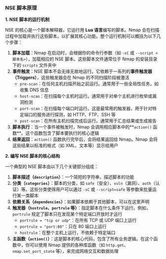 ### NSE 脚本原理

**1. NSE 脚本的运行机制**

NSE 的核心是一个脚本解释器，它运行用 **Lua 语言**编写的脚本。Nmap 会在扫描过程中加载并执行这些脚本，以扩展其核心功能。整个运行机制可以概括为以下几个步骤：

1. **脚本加载**：Nmap 在启动时，会根据你的命令行参数（如 `-sC` 或 `--script <脚本名>`），加载相应的 NSE 脚本。这些脚本文件通常位于 Nmap 的安装目录下的 `scripts` 文件夹中
2. **事件触发**：NSE 脚本不会无缘无故地运行。它依赖于一系列的**事件触发器（Triggers）**，这些触发器会在 Nmap 的不同扫描阶段被激活
   - `pre-scan`：在任何主机扫描开始之前运行。通常用于一些全局性任务，如收集 DNS 信息
   - `host-scan`：在扫描每个主机时运行。通常用于对单个主机进行枚举或漏洞检测
   - `port-scan`：在扫描每个端口时运行。这是最常用的触发器，用于针对特定端口的服务进行探测，如 HTTP、FTP、SSH 等
   - `post-scan`：在所有主机扫描完成后运行。通常用于汇总结果或生成报告
3. **脚本执行**：当一个事件被触发时，Nmap 会调用相应脚本中的**`action()` 函数**。这个函数包含了脚本要执行的核心逻辑
4. **结果返回**：`action()` 函数执行完毕后，会将结果返回给 Nmap。Nmap 会将这些结果以标准的格式（如 XML、文本等）显示给用户



**2. 编写 NSE 脚本的核心结构**

一个典型的 NSE 脚本由以下几个关键部分组成：

1. **脚本描述（`description`）**：一个简短的字符串，描述脚本的功能
2. **分类（`categories`）**：脚本的分类，如 `safe`（安全）、`vuln`（漏洞）、`auth`（认证）等。这些分类使得用户可以通过 `-sC` 或 `--script=safe` 等参数来批量运行某一类脚本
3. **依赖关系（`dependencies`）**：如果脚本依赖于其他脚本，可以在这里声明
4. **触发器（`hostrule`、`portrule` 等）**：指定脚本在什么条件下运行。例如，`portrule` 规定了脚本只在发现某个特定端口开放时才运行
   - `portrule = "tcp or udp"`：在所有 TCP 或 UDP 端口上运行
   - `portrule = "port:80"`：只在 80 端口上运行
   - `hostrule`：在整个主机上运行，不依赖于特定端口
5. **主函数（`action()`）**：这是脚本的核心代码，包含了所有业务逻辑。在这个函数中，你可以使用 Nmap 提供的各种库函数（如 `http.get`、`nmap.set_port_state` 等），来完成网络交互和数据处理